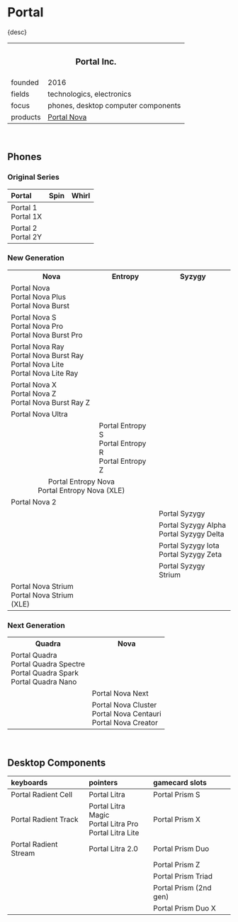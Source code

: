 # Portal

{desc}


<table>
  <tr>
    <th colspan="2"> <h3> Portal Inc. </h3> </th>
  </tr>
  <tr>
    <td> founded </td>
    <td> 2016 </td>
  </tr>
  <tr>
    <td> fields </td>
    <td> technologics, electronics </td>
  </tr>
  <tr>
    <td> focus </td>
    <td> phones, desktop computer components </td>
  </tr>
  <tr>
    <td> products </td>
    <td> <a href="#Next-Generation"> Portal Nova </a> </td>
  </tr>
</table>


<br>


## Phones

### Original Series

| Portal | Spin | Whirl |
| :----- | :--- | :---- |
| Portal 1 <br> Portal 1X | | |
| Portal 2 <br> Portal 2Y | | |

### New Generation

<table>
  <tr>
    <th> Nova </th>
    <th> Entropy </th>
    <th> Syzygy </th>
  </tr>
  <tr>
    <td>
      Portal Nova <br>
      Portal Nova Plus <br>
      Portal Nova Burst
    </td>
    <td></td> <td></td>
  </tr>
  <tr>
    <td>
      Portal Nova S <br>
      Portal Nova Pro <br>
      Portal Nova Burst Pro
    </td>
    <td></td> <td></td>
  </tr>
  <tr>
    <td>
      Portal Nova Ray <br>
      Portal Nova Burst Ray <br>
      Portal Nova Lite <br>
      Portal Nova Lite Ray
    </td>
    <td></td> <td></td>
  </tr>
  <tr>
    <td>
      Portal Nova X <br>
      Portal Nova Z <br>
      Portal Nova Burst Ray Z
    </td>
    <td></td> <td></td>
  </tr>
  <tr>
    <td> Portal Nova Ultra </td>
    <td></td> <td></td>
  </tr>
  <tr>
    <td></td>
    <td>
      Portal Entropy S <br>
      Portal Entropy R <br>
      Portal Entropy Z <br>
    </td>
    <td></td>
  </tr>
  <tr>
    <td colspan="2" align="center">
      Portal Entropy Nova <br>
      Portal Entropy Nova (XLE)
    </td>
    <td></td>
  </tr>
  <tr>
    <td> Portal Nova 2 </td>
    <td></td> <td></td>
  </tr>
  <tr>
    <td></td> <td></td>
    <td> Portal Syzygy </td>
  </tr>
  <tr>
    <td></td> <td></td>
    <td>
      Portal Syzygy Alpha <br>
      Portal Syzygy Delta
    </td>
  </tr>
  <tr>
    <td></td> <td></td>
    <td>
      Portal Syzygy Iota <br>
      Portal Syzygy Zeta
    </td>
  </tr>
  <tr>
    <td></td> <td></td>
    <td> Portal Syzygy Strium </td>
  </tr>
  <tr>
    <td>
      Portal Nova Strium <br>
      Portal Nova Strium (XLE)
    </td>
    <td></td> <td></td>
  </tr>
</table>

### Next Generation

<table>
  <tr>
    <th> Quadra </th>
    <th> Nova </th>
  </tr>
  <tr>
    <td>
      Portal Quadra <br>
      Portal Quadra Spectre <br>
      Portal Quadra Spark <br>
      Portal Quadra Nano
    </td>
    <td></td>
  </tr>
  <tr>
    <td></td>
    <td> Portal Nova Next </td>
  </tr>
  <tr>
    <td></td>
    <td>
      Portal Nova Cluster <br>
      Portal Nova Centauri <br>
      Portal Nova Creator
    </td>
  </tr>
</table>


<br>


## Desktop Components

| keyboards | pointers | gamecard slots |
| :-------- | :------- | :------------- |
| Portal Radient Cell | Portal Litra | Portal Prism S |
| Portal Radient Track | Portal Litra Magic <br> Portal Litra Pro <br> Portal Litra Lite | Portal Prism X |
| Portal Radient Stream | Portal Litra 2.0 | Portal Prism Duo |
| | | Portal Prism Z |
| | | Portal Prism Triad |
| | | Portal Prism (2nd gen) |
| | | Portal Prism Duo X |
